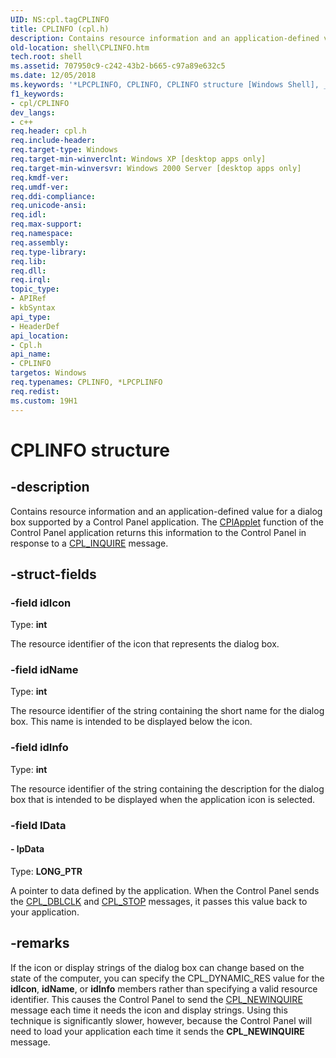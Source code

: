 ```yaml
---
UID: NS:cpl.tagCPLINFO
title: CPLINFO (cpl.h)
description: Contains resource information and an application-defined value for a dialog box supported by a Control Panel application.
old-location: shell\CPLINFO.htm
tech.root: shell
ms.assetid: 707950c9-c242-43b2-b665-c97a89e632c5
ms.date: 12/05/2018
ms.keywords: '*LPCPLINFO, CPLINFO, CPLINFO structure [Windows Shell], _win32_CPLINFO, cpl/CPLINFO, shell.CPLINFO'
f1_keywords:
- cpl/CPLINFO
dev_langs:
- c++
req.header: cpl.h
req.include-header: 
req.target-type: Windows
req.target-min-winverclnt: Windows XP [desktop apps only]
req.target-min-winversvr: Windows 2000 Server [desktop apps only]
req.kmdf-ver: 
req.umdf-ver: 
req.ddi-compliance: 
req.unicode-ansi: 
req.idl: 
req.max-support: 
req.namespace: 
req.assembly: 
req.type-library: 
req.lib: 
req.dll: 
req.irql: 
topic_type:
- APIRef
- kbSyntax
api_type:
- HeaderDef
api_location:
- Cpl.h
api_name:
- CPLINFO
targetos: Windows
req.typenames: CPLINFO, *LPCPLINFO
req.redist: 
ms.custom: 19H1
---
```


# CPLINFO structure


## -description


Contains resource information and an application-defined value for a dialog box supported by a Control Panel application. The <a href="https://docs.microsoft.com/windows/desktop/api/cpl/nc-cpl-applet_proc">CPlApplet</a> function of the Control Panel application returns this information to the Control Panel in response to a <a href="https://docs.microsoft.com/windows/desktop/shell/fa-perceivedtypes">CPL_INQUIRE</a> message.


## -struct-fields




### -field idIcon

Type: <b>int</b>

The resource identifier of the icon that represents the dialog box.


### -field idName

Type: <b>int</b>

The resource identifier of the string containing the short name for the dialog box. This name is intended to be displayed below the icon.


### -field idInfo

Type: <b>int</b>

The resource identifier of the string containing the description for the dialog box that is intended to be displayed when the application icon is selected.


### -field lData

 




#### - lpData

Type: <b>LONG_PTR</b>

A pointer to data defined by the application. When the Control Panel sends the <a href="https://docs.microsoft.com/windows/desktop/shell/fa-associationarray">CPL_DBLCLK</a> and <a href="https://docs.microsoft.com/windows/desktop/shell/library-functions-bumper">CPL_STOP</a> messages, it passes this value back to your application.


## -remarks



If the icon or display strings of the dialog box can change based on the state of the computer, you can specify the CPL_DYNAMIC_RES value for the <b>idIcon</b>, <b>idName</b>, or <b>idInfo</b> members rather than specifying a valid resource identifier. This causes the Control Panel to send the <a href="https://docs.microsoft.com/windows/desktop/shell/glossary">CPL_NEWINQUIRE</a> message each time it needs the icon and display strings. Using this technique is significantly slower, however, because the Control Panel will need to load your application each time it sends the <b>CPL_NEWINQUIRE</b> message.



